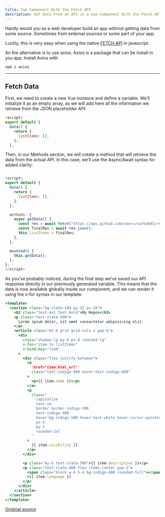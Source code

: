 ```yaml
---
title: Vue Component With the Fetch API
description: Get Data From an API in a Vue Component With the Fetch API
---
```


Hardly would you as a web developer build an app without getting data from some source. Sometimes from external sources or some part of your app.

Luckly, this is very easy when using the native [FETCH API](https://upmostly.com/tutorials/react-how-to-fetch-data-from-api) in javascript.

An the alternative is to use axios. Axios is a package that can be install in you app. Install Axios with 

```shell
npm i axios
```

---

## Fetch Data
First, we need to create a new Vue instance and define a variable. We’ll initialize it as an empty array, as we will add here all the information we retrieve from the JSON placeholder API:

```js
<script>
export default {
  data() {
    return {
      listItems: [],
    };
  },
```

Then, in our Methods section, we will create a method that will retrieve the data from the actual API. In this case, we’ll use the Async/Await syntax for added clarity:

```js

<script>
export default {
  data() {
    return {
      listItems: [],
    };
  },

  methods: {
    async getData() {
      const res = await fetch("https://api.github.com/users/safoah91/repos");
      const finalRes = await res.json();
      this.listItems = finalRes;
    },
  },

  mounted() {
    this.getData();
  },
};
</script>
```

As you’ve probably noticed, during the final step we’ve saved our API response directly in our previously generated variable. This means that the data is now available globally inside our component, and we can render it using the v-for syntax in our template:

```jsx
<template>
  <section class="bg-slate-100 py-32 px-28">
    <h2 class="text-4xl font-bold">My Repos</h2>
    <p class="text-slate-500">
      Lorem ipsum dolor, sit amet consectetur adipisicing elit.
    </p>
    <article class="mt-6 grid grid-cols-2 gap-6">
      <div
        class="shadow-lg py-4 px-8 rounded-lg"
        v-for="item in listItems"
        v-bind:key="item"
      >
        <div class="flex justify-between">
          <a
            :href="item.html_url"
            class="text-indigo-400 hover:text-indigo-600"
          >
            <p>{{ item.name }}</p>
          </a>
          <p
            class="
              capitalize
              text-sm
              border border-indigo-300
              text-indigo-400
              hover:bg-indigo-500 hover:text-white hover:cursor-pointer
              px-4
              py-1
              rounded-3xl
            "
          >
            {{ item.visibility }}
          </p>
        </div>

        <p class="my-6 text-slate-500">{{ item.description }}</p>
        <p class="text-slate-400 flex items-center gap-2">
          <span class="block w-4 h-4 bg-indigo-600 rounded-full"></span
          >{{ item.language }}
        </p>
      </div>
    </article>
  </section>
</template>
```

[Original source](https://upmostly.com/vue-js/get-data-from-an-api-in-a-vue-component-with-the-fetch-api)